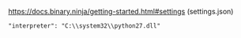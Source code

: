 https://docs.binary.ninja/getting-started.html#settings (settings.json)

```
"interpreter": "C:\\system32\\python27.dll"
```